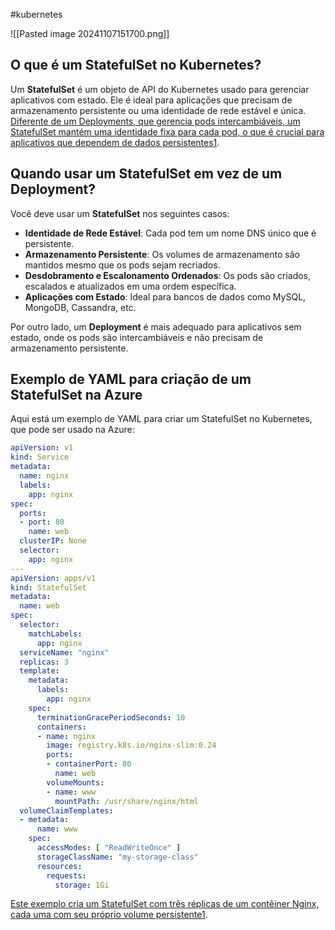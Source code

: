 #kubernetes 

![[Pasted image 20241107151700.png]]
## O que é um StatefulSet no Kubernetes?

Um **StatefulSet** é um objeto de API do Kubernetes usado para gerenciar aplicativos com estado. Ele é ideal para aplicações que precisam de armazenamento persistente ou uma identidade de rede estável e única. [Diferente de um Deployments, que gerencia pods intercambiáveis, um StatefulSet mantém uma identidade fixa para cada pod, o que é crucial para aplicativos que dependem de dados persistentes](https://kubernetes.io/docs/concepts/workloads/controllers/statefulset/)[1](https://kubernetes.io/docs/concepts/workloads/controllers/statefulset/).

## Quando usar um StatefulSet em vez de um Deployment?

Você deve usar um **StatefulSet** nos seguintes casos:

- **Identidade de Rede Estável**: Cada pod tem um nome DNS único que é persistente.
- **Armazenamento Persistente**: Os volumes de armazenamento são mantidos mesmo que os pods sejam recriados.
- **Desdobramento e Escalonamento Ordenados**: Os pods são criados, escalados e atualizados em uma ordem específica.
- **Aplicações com Estado**: Ideal para bancos de dados como MySQL, MongoDB, Cassandra, etc.

Por outro lado, um **Deployment** é mais adequado para aplicativos sem estado, onde os pods são intercambiáveis e não precisam de armazenamento persistente.

## Exemplo de YAML para criação de um StatefulSet na Azure

Aqui está um exemplo de YAML para criar um StatefulSet no Kubernetes, que pode ser usado na Azure:

```yaml
apiVersion: v1
kind: Service
metadata:
  name: nginx
  labels:
    app: nginx
spec:
  ports:
  - port: 80
    name: web
  clusterIP: None
  selector:
    app: nginx
---
apiVersion: apps/v1
kind: StatefulSet
metadata:
  name: web
spec:
  selector:
    matchLabels:
      app: nginx
  serviceName: "nginx"
  replicas: 3
  template:
    metadata:
      labels:
        app: nginx
    spec:
      terminationGracePeriodSeconds: 10
      containers:
      - name: nginx
        image: registry.k8s.io/nginx-slim:0.24
        ports:
        - containerPort: 80
          name: web
        volumeMounts:
        - name: www
          mountPath: /usr/share/nginx/html
  volumeClaimTemplates:
  - metadata:
      name: www
    spec:
      accessModes: [ "ReadWriteOnce" ]
      storageClassName: "my-storage-class"
      resources:
        requests:
          storage: 1Gi
```

[Este exemplo cria um StatefulSet com três réplicas de um contêiner Nginx, cada uma com seu próprio volume persistente](https://kubernetes.io/docs/concepts/workloads/controllers/statefulset/)[1](https://kubernetes.io/docs/concepts/workloads/controllers/statefulset/).